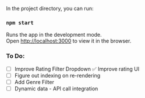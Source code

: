 In the project directory, you can run:

### `npm start`

Runs the app in the development mode.\
Open [http://localhost:3000](http://localhost:3000) to view it in the browser.

### To Do:
- &#9744; Improve Rating Filter Dropdown
:white_check_mark: Improve rating UI
- &#9744; Figure out indexing on re-rendering
- &#9744; Add Genre Filter
- &#9744; Dynamic data - API call integration 